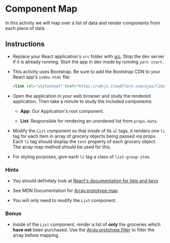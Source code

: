 # Component Map

In this activity we will map over a list of data and render components from each piece of data.

## Instructions

* Replace your React application's `src` folder with [src](Unsolved/src). Stop the dev server if it is already running. Start the app in dev mode by running `yarn start`.

* This activity uses Bootstrap. Be sure to add the Bootstrap CDN to your React app's `index.html` file:

  ```html
  <link rel="stylesheet" href="https://cdnjs.cloudflare.com/ajax/libs/twitter-bootstrap/4.0.0/css/bootstrap.min.css"/>
  ```

* Open the application in your web browser and study the rendered application. Then take a minute to study the included components:

  * **App**: Our Application's root component.

  * **List**: Responsible for rendering an unordered list from `props.data`.

* Modify the `List` component so that inside of its `ul` tags, it renders one `li` tag for each item in array of grocery objects being passed via props. Each `li` tag should display the `text` property of each grocery object. The array map method should be used for this.

* For styling purposes, give each `li` tag a class of `list-group-item`.

### Hints

* You should definitely look at [React's documentation for lists and keys](https://facebook.github.io/react/docs/lists-and-keys.html)

* See MDN Documentation for [Array.prototype.map](https://developer.mozilla.org/en-US/docs/Web/JavaScript/Reference/Global_Objects/Array/map).

* You will only need to modify the `List` component.

### Bonus

* Inside of the `List` component, render a list of **only** the groceries which **have not** been purchased. Use the [Array.prototype.filter](https://developer.mozilla.org/en-US/docs/Web/JavaScript/Reference/Global_Objects/Array/filter) to filter the array before mapping.
